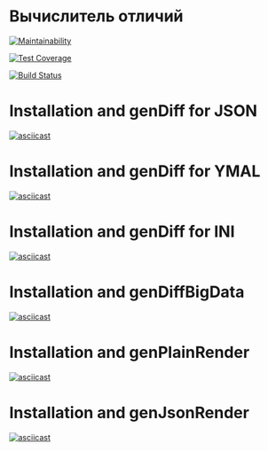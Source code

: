 # Вычислитель отличий
[![Maintainability](https://api.codeclimate.com/v1/badges/a99a88d28ad37a79dbf6/maintainability)](https://codeclimate.com/github/codeclimate/codeclimate/maintainability)

[![Test Coverage](https://api.codeclimate.com/v1/badges/a99a88d28ad37a79dbf6/test_coverage)](https://codeclimate.com/github/codeclimate/codeclimate/test_coverage)

[![Build Status](https://travis-ci.com/durilka/frontend-project-lvl2.svg?branch=master)](https://travis-ci.com/durilka/frontend-project-lvl2)


# Installation and genDiff for JSON
[![asciicast](https://asciinema.org/a/lCI4LBTLxMWSKBmMgOwydtrOp.svg)](https://asciinema.org/a/lCI4LBTLxMWSKBmMgOwydtrOp)


# Installation and genDiff for YMAL
[![asciicast](https://asciinema.org/a/hDZTFfJZnZPyg0cyMX2MYODKD.svg)](https://asciinema.org/a/hDZTFfJZnZPyg0cyMX2MYODKD)

# Installation and genDiff for INI
[![asciicast](https://asciinema.org/a/bF2J2MI3hx3IeZE9u9FZ1xtWK.svg)](https://asciinema.org/a/bF2J2MI3hx3IeZE9u9FZ1xtWK)

# Installation and genDiffBigData
[![asciicast](https://asciinema.org/a/VZo77xF4EMPBKSI4oUOZlGUv5.svg)](https://asciinema.org/a/VZo77xF4EMPBKSI4oUOZlGUv5)

# Installation and genPlainRender
[![asciicast](https://asciinema.org/a/VnvkzAN9iZXjtDejykGZXxjdq.svg)](https://asciinema.org/a/VnvkzAN9iZXjtDejykGZXxjdq)

# Installation and genJsonRender
[![asciicast](https://asciinema.org/a/rcBM3L7jPiLPgpLMZlJx4aKqG.svg)](https://asciinema.org/a/rcBM3L7jPiLPgpLMZlJx4aKqG)

